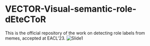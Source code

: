 # VECTOR-Visual-semantic-role-dEteCToR
This is the official repository of the work on detecting role labels from memes, accepted at EACL'23.
![Slide1](https://user-images.githubusercontent.com/9869470/214843012-3d90d62f-0200-45d7-a72a-77103b226185.jpg)

